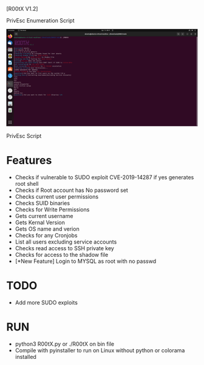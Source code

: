 
[R00tX V1.2]

PrivEsc Enumeration Script

<img src="https://github.com/darkseid-security/R00tX/blob/main/Screenshots/rootx3.png">

PrivEsc Script

Features
============
 + Checks if vulnerable to SUDO exploit CVE-2019-14287 if yes generates root shell
 + Checks if Root account has No password set
 + Checks current user permissions
 + Checks SUID binaries
 + Checks for Write Permissions 
 + Gets current username
 + Gets Kernal Version
 + Gets OS name and verion
 + Checks for any Cronjobs
 + List all users excluding service accounts
 + Checks read access to SSH private key
 + Checks for access to the shadow file
 + [*New Feature] Login to MYSQL as root with no passwd
 
TODO
============
 + Add more SUDO exploits
 
RUN
============
 + python3 R00tX.py or ./R00tX on bin file
 + Compile with pyinstaller to run on Linux without python or colorama installed

